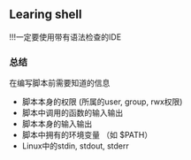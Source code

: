 ## Learing shell
!!!一定要使用带有语法检查的IDE
### 总结
在编写脚本前需要知道的信息
 - 脚本本身的权限 (所属的user, group, rwx权限)
 - 脚本中调用的函数的输入输出
 - 脚本本身的输入输出
 - 脚本中拥有的环境变量 （如 $PATH）
 - Linux中的stdin, stdout, stderr
